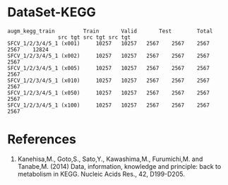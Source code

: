 # DataSet-KEGG
	augm_kegg_train			Train		Valid		Test		Total	
					src	tgt	src	tgt	src	tgt
	SFCV_1/2/3/4/5_1 (x001)		10257	10257	2567	2567	2567	2567	12824
	SFCV_1/2/3/4/5_1 (x002)		10257	10257	2567	2567	2567	2567	
	SFCV_1/2/3/4/5_1 (x005)		10257	10257	2567	2567	2567	2567	
	SFCV_1/2/3/4/5_1 (x010)		10257	10257	2567	2567	2567	2567	
	SFCV_1/2/3/4/5_1 (x050)		10257	10257	2567	2567	2567	2567	
	SFCV_1/2/3/4/5_1 (x100)		10257	10257	2567	2567	2567	2567	


# References
1.	Kanehisa,M., Goto,S., Sato,Y., Kawashima,M., Furumichi,M. and Tanabe,M. (2014) Data, information, knowledge and principle: back to metabolism in KEGG. Nucleic Acids Res., 42, D199-D205.

